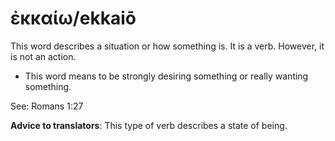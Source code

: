 # ἐκκαίω/ekkaiō
This word describes a situation or how something is. It is a verb. However, it is not an action.
* This word means to be strongly desiring something or really wanting something.

See: Romans 1:27

**Advice to translators**: This type of verb describes a state of being.
